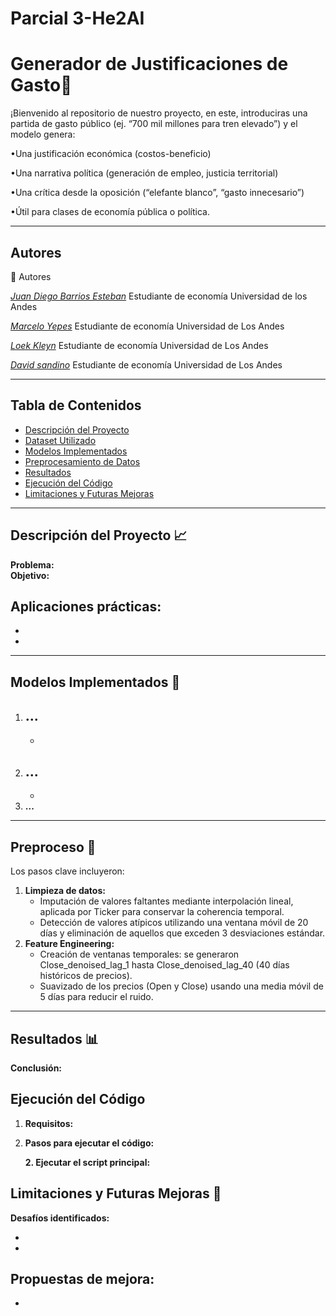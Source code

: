 # Parcial 3-He2AI
# Generador de Justificaciones de Gasto🚀

¡Bienvenido al repositorio de nuestro proyecto, en este, introduciras una partida de gasto público (ej. “700 mil millones para tren elevado”) y el modelo genera:

•Una justificación económica (costos-beneficio)

•Una narrativa política (generación de empleo, justicia territorial)

•Una crítica desde la oposición (“elefante blanco”, “gasto innecesario”)

•Útil para clases de economía pública o política.

---
## Autores
📝 Autores

[*Juan Diego Barrios Esteban*](www.linkedin.com/in/juandiegobarriosesteban)
Estudiante de economía Universidad de los Andes 

[*Marcelo Yepes*](www.linkedin.com/in/marceloyepesa)
Estudiante de economía Universidad de Los Andes

[*Loek Kleyn*]()
Estudiante de economía Universidad de Los Andes

[*David sandino*]()
Estudiante de economía Universidad de Los Andes

---

## Tabla de Contenidos
- [Descripción del Proyecto](#descripción-del-proyecto)
- [Dataset Utilizado](#dataset-utilizado)
- [Modelos Implementados](#modelos-implementados)
- [Preprocesamiento de Datos](#preprocesamiento-de-datos)
- [Resultados](#resultados)
- [Ejecución del Código](#ejecución-del-código)
- [Limitaciones y Futuras Mejoras](#limitaciones-y-futuras-mejoras)

---

## Descripción del Proyecto 📈
**Problema:**   
**Objetivo:** 

**Aplicaciones prácticas:**
- 
- 
-  

---

## Modelos Implementados 🤖

1. **...**  
   - 
   - 
2. **...**  
   - 
   - 
3. **...**  
   

---

## Preproceso 🔧
Los pasos clave incluyeron:
1. **Limpieza de datos:**  
   - Imputación de valores faltantes mediante interpolación lineal, aplicada por Ticker para conservar la coherencia temporal.
   - Detección de valores atípicos utilizando una ventana móvil de 20 días y eliminación de aquellos que exceden 3 desviaciones estándar.
2. **Feature Engineering:**  
   - Creación de ventanas temporales: se generaron Close_denoised_lag_1 hasta Close_denoised_lag_40 (40 días históricos de precios).
   - Suavizado de los precios (Open y Close) usando una media móvil de 5 días para reducir el ruido.

---

## Resultados 📊



**Conclusión:** 


## Ejecución del Código 
1. **Requisitos:**  
  
   
2. **Pasos para ejecutar el código:**
   
 

   **2. Ejecutar el script principal:**


## Limitaciones y Futuras Mejoras 🔮
**Desafíos identificados:**

-
-
**Propuestas de mejora:**
-
-
